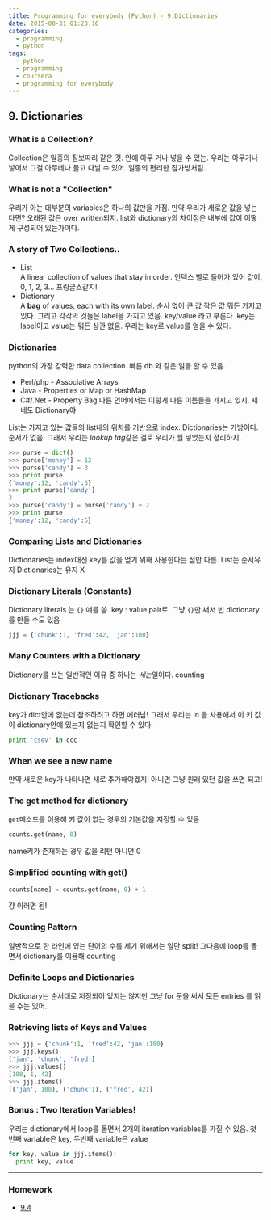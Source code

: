 ```yaml
---
title: Programming for everybody (Python) - 9.Dictionaries
date: 2015-08-31 01:23:16
categories:
  - programming
  - python
tags:
  - python
  - programming
  - coursera
  - programming for everybody
---
```



## 9. Dictionaries
### What is a Collection?
Collection은 일종의 짐보따리 같은 것. 안에 아무 거나 넣을 수 있는. 우리는 아무거나 넣어서 그걸 아무데나 들고 다닐 수 있어. 일종의 편리한 짐가방처럼.

### What is not a "Collection"
우리가 아는 대부분의 variables은 하나의 값만을 가짐. 만약 우리가 새로운 값을 넣는다면? 오래된 값은 over written되지. list와 dictionary의 차이점은 내부에 값이 어떻게 구성되어 있는가이다.

### A story of Two Collections..
* List  
A linear collection of values that stay in order. 인덱스 별로 들어가 있어 값이. 0, 1, 2, 3... 프링글스같지!
* Dictionary  
A **bag** of values, each with its own label. 순서 없이 큰 값 작은 값 뭐든 가지고 있다. 그리고 각각의 것들은 label을 가지고 있음. key/value 라고 부른다. key는 label이고 value는 뭐든 상관 없음. 우리는 key로 value를 얻을 수 있다.

### Dictionaries
python의 가장 강력한 data collection. 빠른 db 와 같은 일을 할 수 있음.
* Perl/php - Associative Arrays
* Java - Properties or Map or HashMap
* C#/.Net - Property Bag
다른 언어에서는 이렇게 다른 이름들을 가지고 있지. 쟤네도 Dictionary야

List는 가지고 있는 값들의 list내의 위치를 기반으로 index. Dictionaries는 가방이다. 순서가 없음. 그래서 우리는 *lookup tag*같은 걸로 우리가 뭘 넣었는지 정리하지.
```python
>>> purse = dict()
>>> purse['money'] = 12
>>> purse['candy'] = 3
>>> print purse
{'money':12, 'candy':3}
>>> print purse['candy']
3
>>> purse['candy'] = purse['candy'] + 2
>>> print purse
{'money':12, 'candy':5}
```

### Comparing Lists and Dictionaries
Dictionaries는 index대신 key를 값을 얻기 위해 사용한다는 점만 다름. List는 순서유지 Dictionaries는 유지 X

### Dictionary Literals (Constants)
Dictionary literals 는 `{}` 얘를 씀. key : value pair로. 그냥 `{}`만 써서 빈 dictionary를 만들 수도 있음
```python
jjj = {'chunk':1, 'fred':42, 'jan':100}
```

### Many Counters with a Dictionary
Dictionary를 쓰는 일반적인 이유 중 하나는 *세는*일이다. counting

### Dictionary Tracebacks
key가 dict안에 없는데 참조하려고 하면 에러남! 그래서 우리는 in 을 사용해서 이 키 값이 dictionary안에 있는지 없는지 확인할 수 있다.
```python
print 'csev' in ccc
```

### When we see a new name
만약 새로운 key가 나타나면 새로 추가해야겠지! 아니면 그냥 원래 있던 값을 쓰면 되고!

### The get method for dictionary
`get`메소드를 이용해 키 값이 없는 경우의 기본값을 지정할 수 있음
```python
counts.get(name, 0)
```
name키가 존재하는 경우 값을 리턴 아니면 0

### Simplified counting with get()
```python
counts[name] = counts.get(name, 0) + 1
```
걍 이러면 됨!

### Counting Pattern
일반적으로 한 라인에 있는 단어의 수를 세기 위해서는 일단 split! 그다음에 loop를 돌면서 dictionary를 이용해 counting

### Definite Loops and Dictionaries
Dictionary는 순서대로 저장되어 있지는 않지만 그냥 for 문을 써서 모든 entries 를 읽을 수는 있어.

### Retrieving lists of Keys and Values
```python
>>> jjj = {'chunk':1, 'fred':42, 'jan':100}
>>> jjj.keys()
['jan', 'chunk', 'fred']
>>> jjj.values()
[100, 1, 42]
>>> jjj.items()
[('jan', 100), ('chunk'1), ('fred', 42)]
```

### Bonus : Two Iteration Variables!
우리는 dictionary에서 loop를 돌면서 2개의 iteration variables를 가질 수 있음. 첫번째 variable은 key, 두번째 variable은 value
```python
for key, value in jjj.items():
  print key, value
```

---
### Homework
* [9.4](9.4.py)
